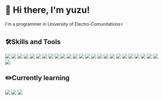 # 👋 Hi there, I'm yuzu!
I'm a programmer in University of Electro-Comunitations⚡️

## 🛠Skills and Tools
![](https://img.shields.io/badge/-GitHub-181717?style=flat&logo=github&logoColor=white)
![](https://img.shields.io/badge/-GitHub_Actions-2088FF?style=flat&logo=github-actions&logoColor=white)
![](https://img.shields.io/badge/-git-F05032?style=flat&logo=git&logoColor=white)
![](https://img.shields.io/badge/-vscode-007ACC?style=flat&logo=visual-studio-code&logoColor=white)
![](https://img.shields.io/badge/-IDEA-000000?style=flat&logo=intellij-idea&logoColor=white)
![](https://img.shields.io/badge/-HTML5-E34F26?style=flat&logo=html5&logoColor=white)
![](https://img.shields.io/badge/-CSS3-1572B6?style=flat&logo=css3&logoColor=white)
![](https://img.shields.io/badge/-JavaScript-F7DF1E?style=flat&logo=javascript&logoColor=white)
![](https://img.shields.io/badge/-TypeScript-3178C6?style=flat&logo=typescript&logoColor=white)
![](https://img.shields.io/badge/-Node.js-339933?style=flat&logo=node-dot-js&logoColor=white)
![](https://img.shields.io/badge/-Webpack-8DD6F9?style=flat&logo=webpack&logoColor=white)
![](https://img.shields.io/badge/-Python-3776AB?style=flat&logo=python&logoColor=white)
![](https://img.shields.io/badge/-C++-00599C?style=flat&logo=c%2B%2B&logoColor=white)
![](https://img.shields.io/badge/-Rust-000000?style=flat&logo=rust&logoColor=white)
![](https://img.shields.io/badge/-Django-092E20?style=flat&logo=django&logoColor=white)
![](https://img.shields.io/badge/-FastAPI-009688?style=flat&logo=fastapi&logoColor=white)
![](https://img.shields.io/badge/-Vue.js-4FC08D?style=flat&logo=vue-dot-js&logoColor=white)
![](https://img.shields.io/badge/-Vuetify-1867C0?style=flat&logo=vuetify&logoColor=white)
![](https://img.shields.io/badge/-React-61DAFB?style=flat&logo=react&logoColor=white)
![](https://img.shields.io/badge/-Nuxt.js-00C58E?style=flat&logo=nuxt-dot-js&logoColor=white)
![](https://img.shields.io/badge/-Firebase-FFCA28?style=flat&logo=firebase&logoColor=white)
![](https://img.shields.io/badge/-Google_Could-4285F4?style=flat&logo=google-cloud&logoColor=white)
![](https://img.shields.io/badge/-MongoDB-47A248?style=flat&logo=mongodb&logoColor=white)
![](https://img.shields.io/badge/-Ubuntu-E95420?style=flat&logo=ubuntu&logoColor=white)
![](https://img.shields.io/badge/-Docker-2496ED?style=flat&logo=docker&logoColor=white)
![](https://img.shields.io/badge/-Kubernetes-326CE5?style=flat&logo=kubernetes&logoColor=white)

## ✏️Currently learning
![](https://img.shields.io/badge/-GraphQL-E10098?style=flat&logo=graphql&logoColor=white)
![](https://img.shields.io/badge/-Go-00ADD8?style=flat&logo=go&logoColor=white)
![](https://img.shields.io/badge/-Kafka-231F20?style=flat&logo=apache-kafka&logoColor=white)
